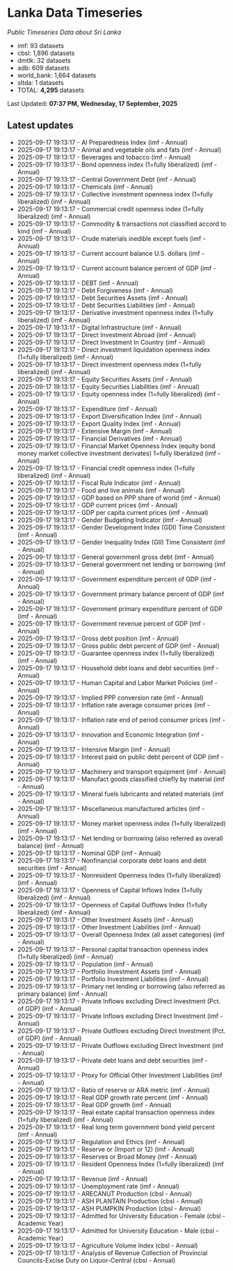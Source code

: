 # Lanka Data Timeseries
*Public Timeseries Data about Sri Lanka*

* imf: 93 datasets
* cbsl: 1,896 datasets
* dmtlk: 32 datasets
* adb: 609 datasets
* world_bank: 1,664 datasets
* sltda: 1 datasets
* TOTAL: **4,295** datasets

Last Updated: **07:37 PM, Wednesday, 17 September, 2025**

## Latest updates

* 2025-09-17 19:13:17 - AI Preparedness Index (imf - Annual)
* 2025-09-17 19:13:17 - Animal and vegetable oils and fats (imf - Annual)
* 2025-09-17 19:13:17 - Beverages and tobacco (imf - Annual)
* 2025-09-17 19:13:17 - Bond openness index (1=fully liberalized) (imf - Annual)
* 2025-09-17 19:13:17 - Central Government Debt (imf - Annual)
* 2025-09-17 19:13:17 - Chemicals (imf - Annual)
* 2025-09-17 19:13:17 - Collective investment openness index (1=fully liberalized) (imf - Annual)
* 2025-09-17 19:13:17 - Commercial credit openness index (1=fully liberalized) (imf - Annual)
* 2025-09-17 19:13:17 - Commodity & transactions not classified accord to kind (imf - Annual)
* 2025-09-17 19:13:17 - Crude materials inedible except fuels (imf - Annual)
* 2025-09-17 19:13:17 - Current account balance U.S. dollars (imf - Annual)
* 2025-09-17 19:13:17 - Current account balance percent of GDP (imf - Annual)
* 2025-09-17 19:13:17 - DEBT (imf - Annual)
* 2025-09-17 19:13:17 - Debt Forgiveness (imf - Annual)
* 2025-09-17 19:13:17 - Debt Securities Assets (imf - Annual)
* 2025-09-17 19:13:17 - Debt Securities Liabilities (imf - Annual)
* 2025-09-17 19:13:17 - Derivative investment openness index (1=fully liberalized) (imf - Annual)
* 2025-09-17 19:13:17 - Digital Infrastructure (imf - Annual)
* 2025-09-17 19:13:17 - Direct Investment Abroad (imf - Annual)
* 2025-09-17 19:13:17 - Direct Investment In Country (imf - Annual)
* 2025-09-17 19:13:17 - Direct investment liquidation openness index (1=fully liberalized) (imf - Annual)
* 2025-09-17 19:13:17 - Direct investment openness index (1=fully liberalized) (imf - Annual)
* 2025-09-17 19:13:17 - Equity Securities Assets (imf - Annual)
* 2025-09-17 19:13:17 - Equity Securities Liabilities (imf - Annual)
* 2025-09-17 19:13:17 - Equity openness index (1=fully liberalized) (imf - Annual)
* 2025-09-17 19:13:17 - Expenditure (imf - Annual)
* 2025-09-17 19:13:17 - Export Diversification Index (imf - Annual)
* 2025-09-17 19:13:17 - Export Quality Index (imf - Annual)
* 2025-09-17 19:13:17 - Extensive Margin (imf - Annual)
* 2025-09-17 19:13:17 - Financial Derivatives (imf - Annual)
* 2025-09-17 19:13:17 - Financial Market Openness Index (equity bond money market collective investment derivates) 1=fully liberalized (imf - Annual)
* 2025-09-17 19:13:17 - Financial credit openness index (1=fully liberalized) (imf - Annual)
* 2025-09-17 19:13:17 - Fiscal Rule Indicator (imf - Annual)
* 2025-09-17 19:13:17 - Food and live animals (imf - Annual)
* 2025-09-17 19:13:17 - GDP based on PPP share of world (imf - Annual)
* 2025-09-17 19:13:17 - GDP current prices (imf - Annual)
* 2025-09-17 19:13:17 - GDP per capita current prices (imf - Annual)
* 2025-09-17 19:13:17 - Gender Budgeting Indicator (imf - Annual)
* 2025-09-17 19:13:17 - Gender Development Index (GDI) Time Consistent (imf - Annual)
* 2025-09-17 19:13:17 - Gender Inequality Index (GII) Time Consistent (imf - Annual)
* 2025-09-17 19:13:17 - General government gross debt (imf - Annual)
* 2025-09-17 19:13:17 - General government net lending or borrowing (imf - Annual)
* 2025-09-17 19:13:17 - Government expenditure percent of GDP (imf - Annual)
* 2025-09-17 19:13:17 - Government primary balance percent of GDP (imf - Annual)
* 2025-09-17 19:13:17 - Government primary expenditure percent of GDP (imf - Annual)
* 2025-09-17 19:13:17 - Government revenue percent of GDP (imf - Annual)
* 2025-09-17 19:13:17 - Gross debt position (imf - Annual)
* 2025-09-17 19:13:17 - Gross public debt percent of GDP (imf - Annual)
* 2025-09-17 19:13:17 - Guarantee openness index (1=fully liberalized) (imf - Annual)
* 2025-09-17 19:13:17 - Household debt loans and debt securities (imf - Annual)
* 2025-09-17 19:13:17 - Human Capital and Labor Market Policies (imf - Annual)
* 2025-09-17 19:13:17 - Implied PPP conversion rate (imf - Annual)
* 2025-09-17 19:13:17 - Inflation rate average consumer prices (imf - Annual)
* 2025-09-17 19:13:17 - Inflation rate end of period consumer prices (imf - Annual)
* 2025-09-17 19:13:17 - Innovation and Economic Integration (imf - Annual)
* 2025-09-17 19:13:17 - Intensive Margin (imf - Annual)
* 2025-09-17 19:13:17 - Interest paid on public debt percent of GDP (imf - Annual)
* 2025-09-17 19:13:17 - Machinery and transport equipment (imf - Annual)
* 2025-09-17 19:13:17 - Manufact goods classified chiefly by material (imf - Annual)
* 2025-09-17 19:13:17 - Mineral fuels lubricants and related materials (imf - Annual)
* 2025-09-17 19:13:17 - Miscellaneous manufactured articles (imf - Annual)
* 2025-09-17 19:13:17 - Money market openness index (1=fully liberalized) (imf - Annual)
* 2025-09-17 19:13:17 - Net lending or borrowing (also referred as overall balance) (imf - Annual)
* 2025-09-17 19:13:17 - Nominal GDP (imf - Annual)
* 2025-09-17 19:13:17 - Nonfinancial corporate debt loans and debt securities (imf - Annual)
* 2025-09-17 19:13:17 - Nonresident Openness Index (1=fully liberalized) (imf - Annual)
* 2025-09-17 19:13:17 - Openness of Capital Inflows Index (1=fully liberalized) (imf - Annual)
* 2025-09-17 19:13:17 - Openness of Capital Outflows Index (1=fully liberalized) (imf - Annual)
* 2025-09-17 19:13:17 - Other Investment Assets (imf - Annual)
* 2025-09-17 19:13:17 - Other Investment Liabilities (imf - Annual)
* 2025-09-17 19:13:17 - Overall Openness Index (all asset categories) (imf - Annual)
* 2025-09-17 19:13:17 - Personal capital transaction openness index (1=fully liberalized) (imf - Annual)
* 2025-09-17 19:13:17 - Population (imf - Annual)
* 2025-09-17 19:13:17 - Portfolio Investment Assets (imf - Annual)
* 2025-09-17 19:13:17 - Portfolio Investment Liabilities (imf - Annual)
* 2025-09-17 19:13:17 - Primary net lending or borrowing (also referred as primary balance) (imf - Annual)
* 2025-09-17 19:13:17 - Private Inflows excluding Direct Investment (Pct. of GDP) (imf - Annual)
* 2025-09-17 19:13:17 - Private Inflows excluding Direct Investment (imf - Annual)
* 2025-09-17 19:13:17 - Private Outflows excluding Direct Investment (Pct. of GDP) (imf - Annual)
* 2025-09-17 19:13:17 - Private Outflows excluding Direct Investment (imf - Annual)
* 2025-09-17 19:13:17 - Private debt loans and debt securities (imf - Annual)
* 2025-09-17 19:13:17 - Proxy for Official Other Investment Liabilities (imf - Annual)
* 2025-09-17 19:13:17 - Ratio of reserve or ARA metric (imf - Annual)
* 2025-09-17 19:13:17 - Real GDP growth rate percent (imf - Annual)
* 2025-09-17 19:13:17 - Real GDP growth (imf - Annual)
* 2025-09-17 19:13:17 - Real estate capital transaction openness index (1=fully liberalized) (imf - Annual)
* 2025-09-17 19:13:17 - Real long term government bond yield percent (imf - Annual)
* 2025-09-17 19:13:17 - Regulation and Ethics (imf - Annual)
* 2025-09-17 19:13:17 - Reserve or (Import or 12) (imf - Annual)
* 2025-09-17 19:13:17 - Reserves or Broad Money (imf - Annual)
* 2025-09-17 19:13:17 - Resident Openness Index (1=fully liberalized) (imf - Annual)
* 2025-09-17 19:13:17 - Revenue (imf - Annual)
* 2025-09-17 19:13:17 - Unemployment rate (imf - Annual)
* 2025-09-17 19:13:17 - ARECANUT Production (cbsl - Annual)
* 2025-09-17 19:13:17 - ASH PLANTAIN Production (cbsl - Annual)
* 2025-09-17 19:13:17 - ASH PUMPKIN Production (cbsl - Annual)
* 2025-09-17 19:13:17 - Admitted for University Education - Female (cbsl - Academic Year)
* 2025-09-17 19:13:17 - Admitted for University Education - Male (cbsl - Academic Year)
* 2025-09-17 19:13:17 - Agriculture Volume Index (cbsl - Annual)
* 2025-09-17 19:13:17 - Analysis of Revenue Collection of Provincial Councils-Excise Duty on Liquor-Central (cbsl - Annual)